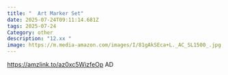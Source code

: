 ```yaml
---
title: "  Art Marker Set"
date: 2025-07-24T09:11:14.681Z
tags: 2025-07-24
Category: other
description: "12.xx "
image: https://m.media-amazon.com/images/I/81gAkSEca+L._AC_SL1500_.jpg
---
```

https://amzlink.to/az0xc5WizfeOp
AD